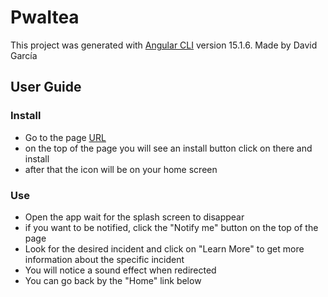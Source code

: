 # PwaItea

This project was generated with [Angular CLI](https://github.com/angular/angular-cli) version 15.1.6.
Made by David García 

## User Guide 

### Install
- Go to the page [URL](https://fictional-disco-wxp6r6995x6f976w-4200.app.github.dev)
- on the top of the page you will see an install button click on there and install
- after that the icon will be on your home screen 

### Use
- Open the app wait for the splash screen to disappear
- if you want to be notified, click the "Notify me" button on the top of the page
- Look for the desired incident and click on "Learn More" to get more information about the specific incident
- You will notice a sound effect when redirected 
- You can go back by the "Home" link below

